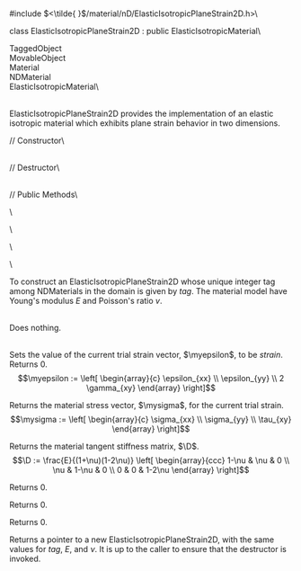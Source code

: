 \
\#include $<\tilde{ }$/material/nD/ElasticIsotropicPlaneStrain2D.h$>$\

class ElasticIsotropicPlaneStrain2D : public ElasticIsotropicMaterial\

TaggedObject\
MovableObject\
Material\
NDMaterial\
ElasticIsotropicMaterial\

\
ElasticIsotropicPlaneStrain2D provides the implementation of an elastic
isotropic material which exhibits plane strain behavior in two
dimensions.

// Constructor\

\
// Destructor\

\
// Public Methods\

\

\

\

\

To construct an ElasticIsotropicPlaneStrain2D whose unique integer tag
among NDMaterials in the domain is given by *tag*. The material model
have Young's modulus *E* and Poisson's ratio *v*.

\
Does nothing.

\
Sets the value of the current trial strain vector, $\myepsilon$, to be
*strain*. Returns $0$.
$$\myepsilon := \left[
   \begin{array}{c}
       \epsilon_{xx} \\
       \epsilon_{yy}   \\
       2 \gamma_{xy}   
   \end{array} 
 \right]$$


Returns the material stress vector, $\mysigma$, for the current trial
strain.
$$\mysigma := \left[
   \begin{array}{c}
       \sigma_{xx} \\
       \sigma_{yy}   \\
       \tau_{xy}   
   \end{array} 
 \right]$$


Returns the material tangent stiffness matrix, $\D$.
$$\D := \frac{E}{(1+\nu)(1-2\nu)} \left[
   \begin{array}{ccc}
         1-\nu &     \nu &      0 \\
           \nu &   1-\nu &      0 \\
             0 &       0 & 1-2\nu
   \end{array} 
 \right]$$


Returns $0$.

Returns $0$.

Returns $0$.

Returns a pointer to a new ElasticIsotropicPlaneStrain2D, with the same
values for *tag*, *E*, and $\nu$. It is up to the caller to ensure that
the destructor is invoked.
